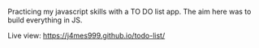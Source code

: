 Practicing my javascript skills with a TO DO list app. The aim here was to build everything in JS.

Live view: https://j4mes999.github.io/todo-list/
